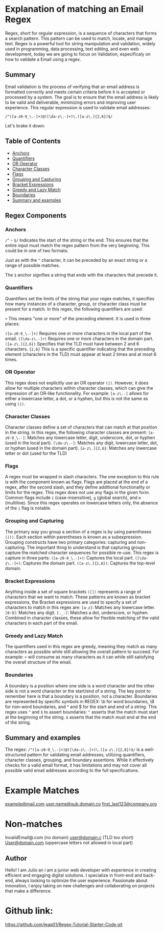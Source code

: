 # Explanation of matching an Email Regex

Regex, short for regular expression, is a sequence of characters that forms a search pattern. This pattern can be used to match, locate, and manage text. Regex is a powerful tool for string manipulation and validation, widely used in programming, data processing, text editing, and even web development, today we are going to focus on Validation, especificaly on how to validate a Email using a regex.

## Summary

Email validation is the process of verifying that an email address is formatted correctly and meets certain criteria before it is accepted or processed by a system. The goal is to ensure that the email address is likely to be valid and deliverable, minimizing errors and improving user experience.
This regular expression is used to validate email addresses:

 ``/^([a-z0-9_\.-]+)@([\da-z\.-]+)\.([a-z\.]{2,6})$/``
 
 Let's brake it down:

## Table of Contents

- [Anchors](#anchors)
- [Quantifiers](#quantifiers)
- [OR Operator](#or-operator)
- [Character Classes](#character-classes)
- [Flags](#flags)
- [Grouping and Capturing](#grouping-and-capturing)
- [Bracket Expressions](#bracket-expressions)
- [Greedy and Lazy Match](#greedy-and-lazy-match)
- [Boundaries](#boundaries)
- [Summary and examples](#Summary-and-examples)

## Regex Components

### Anchors
 `/^` - `$/`
  Indicates the start of the string or the end. This ensures that the entire input must match the regex pattern from the very beginning. This could be in one of two formats:
  
  Just as with the `^` character, it can be preceded by an exact string or a range of possible matches.

  The `$` anchor signifies a string that ends with the characters that precede it.


### Quantifiers
Quantifiers set the limits of the string that your regex matches, it specifies how many instances of a character, group, or character class must be present for a match. In this regex, the following quantifiers are used:

`+` This means "one or more" of the preceding element. It is used in three places:

`([a-z0-9_\.-]+)` Requires one or more characters in the local part of the email.
`([\da-z\.-]+)` Requires one or more characters in the domain part.
`([a-z\.]{2,6})` Specifies that the TLD must have between 2 and 6 characters.
`{2,6}` This is a specific quantifier indicating that the preceding element (characters in the TLD) must appear at least 2 times and at most 6 times.

### OR Operator
This regex does not explicitly use an OR operator `(|)`. However, it does allow for multiple characters within character classes, which can give the impression of an OR-like functionality. For example:
`[a-z\.-]` allows for either a lowercase letter, a dot, or a hyphen, but this is not the same as using `(|)`.

### Character Classes
Character classes define a set of characters that can match at that position in the string. In this regex, the following character classes are present:
`[a-z0-9_\.-]`: Matches any lowercase letter, digit, underscore, dot, or hyphen (used in the local part).
`[\da-z\.-]`: Matches any digit, lowercase letter, dot, or hyphen (used in the domain part).
`[a-z\.]{2,6}`: Matches any lowercase letter or dot (used for the TLD)

### Flags
A regex must be wrapped in slash characters. The one exception to this rule is with the component known as flags. Flags are placed at the end of a regex, after the second slash, and they define additional functionality or limits for the regex.
This regex does not use any flags in the given form. Common flags include `i` (case-insensitive), `g` (global search), and `m` (multiline). Since this regex operates on lowercase letters only, the absence of the `i` flag is notable.

### Grouping and Capturing
The primary way you group a section of a regex is by using parentheses `(())`. Each section within parentheses is known as a subexpression.
Grouping constructs have two primary categories: capturing and non-capturing. The important thing to understand is that capturing groups capture the matched character sequences for possible re-use.
This regex is capture in three parts:
`([a-z0-9_\.-]+)`: Captures the local part.
`([\da-z\.-]+)`: Captures the domain part.
`([a-z\.]{2,6})`: Captures the top-level domain.

### Bracket Expressions
Anything inside a set of square brackets `([])` represents a range of characters that we want to match. These patterns are known as bracket expressions, the Bracket expressions are used to specify a set of characters to match in this regex are:
`[a-z]`: Matches any lowercase letter.
`[0-9]`: Matches any digit.
`[._-]`: Matches a dot, underscore, or hyphen.
Combined in character classes, these allow for flexible matching of the valid characters in each part of the email.

### Greedy and Lazy Match
The quantifiers used in this regex are greedy, meaning they match as many characters as possible while still allowing the overall pattern to succeed. For example:
`+` will consume as many characters as it can while still satisfying the overall structure of the email.

### Boundaries
A boundary is a position where one side is a word character and the other side is not a word character or the start/end of a string. The key point to remember here is that a boundary is a position, not a character. Boundaries are represented by specific symbols in REGEX: \b for word boundaries, \B for non-word boundaries, and ^ and $ for the start and end of a string.
This regex uses `^` and `$` to assert boundaries:
`^` asserts that the match must start at the beginning of the string.
`$` asserts that the match must end at the end of the string.

## Summary and examples
The regex: `/^([a-z0-9_\.-]+)@([\da-z\.-]+)\.([a-z\.]{2,6})$/` is a well-structured pattern for validating email addresses, utilizing quantifiers, character classes, grouping, and boundary assertions. While it effectively checks for a valid email format, it has limitations and may not cover all possible valid email addresses according to the full specifications.
# Example Matches
example@mail.com
user.name@sub.domain.co
first_last123@company.org

# Non-matches
InvalidEmail@.com (no domain)
user@domain.c (TLD too short)
User@domain.com (uppercase letters not allowed in local part)

## Author

Hello! I am Julio an i am a junior web developer with experience in creating efficient and engaging digital solutions. I specialize in front-end and back-end, always looking to optimize the user experience. Passionate about innovation, I enjoy taking on new challenges and collaborating on projects that make a difference.

# Github link:

https://github.com/jeaq01/Regex-Tutorial-Starter-Code.git




